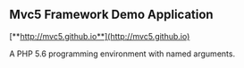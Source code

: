## Mvc5 Framework Demo Application
[**http://mvc5.github.io**](http://mvc5.github.io)

A PHP 5.6 programming environment with named arguments.
